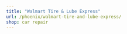 ```yaml
---
title: "Walmart Tire & Lube Express"
url: /phoenix/walmart-tire-and-lube-express/
shop: car repair
---
```

